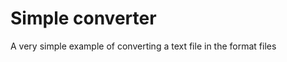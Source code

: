 Simple converter
=================

A very simple example of converting a text file in the format files
